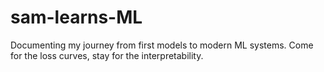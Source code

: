 # sam-learns-ML
Documenting my journey from first models to modern ML systems. Come for the loss curves, stay for the interpretability.
